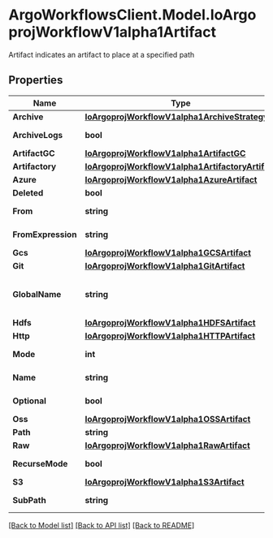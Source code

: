 # ArgoWorkflowsClient.Model.IoArgoprojWorkflowV1alpha1Artifact
Artifact indicates an artifact to place at a specified path

## Properties

Name | Type | Description | Notes
------------ | ------------- | ------------- | -------------
**Archive** | [**IoArgoprojWorkflowV1alpha1ArchiveStrategy**](IoArgoprojWorkflowV1alpha1ArchiveStrategy.md) |  | [optional] 
**ArchiveLogs** | **bool** | ArchiveLogs indicates if the container logs should be archived | [optional] 
**ArtifactGC** | [**IoArgoprojWorkflowV1alpha1ArtifactGC**](IoArgoprojWorkflowV1alpha1ArtifactGC.md) |  | [optional] 
**Artifactory** | [**IoArgoprojWorkflowV1alpha1ArtifactoryArtifact**](IoArgoprojWorkflowV1alpha1ArtifactoryArtifact.md) |  | [optional] 
**Azure** | [**IoArgoprojWorkflowV1alpha1AzureArtifact**](IoArgoprojWorkflowV1alpha1AzureArtifact.md) |  | [optional] 
**Deleted** | **bool** | Has this been deleted? | [optional] 
**From** | **string** | From allows an artifact to reference an artifact from a previous step | [optional] 
**FromExpression** | **string** | FromExpression, if defined, is evaluated to specify the value for the artifact | [optional] 
**Gcs** | [**IoArgoprojWorkflowV1alpha1GCSArtifact**](IoArgoprojWorkflowV1alpha1GCSArtifact.md) |  | [optional] 
**Git** | [**IoArgoprojWorkflowV1alpha1GitArtifact**](IoArgoprojWorkflowV1alpha1GitArtifact.md) |  | [optional] 
**GlobalName** | **string** | GlobalName exports an output artifact to the global scope, making it available as &#39;{{io.argoproj.workflow.v1alpha1.outputs.artifacts.XXXX}} and in workflow.status.outputs.artifacts | [optional] 
**Hdfs** | [**IoArgoprojWorkflowV1alpha1HDFSArtifact**](IoArgoprojWorkflowV1alpha1HDFSArtifact.md) |  | [optional] 
**Http** | [**IoArgoprojWorkflowV1alpha1HTTPArtifact**](IoArgoprojWorkflowV1alpha1HTTPArtifact.md) |  | [optional] 
**Mode** | **int** | mode bits to use on this file, must be a value between 0 and 0777 set when loading input artifacts. | [optional] 
**Name** | **string** | name of the artifact. must be unique within a template&#39;s inputs/outputs. | 
**Optional** | **bool** | Make Artifacts optional, if Artifacts doesn&#39;t generate or exist | [optional] 
**Oss** | [**IoArgoprojWorkflowV1alpha1OSSArtifact**](IoArgoprojWorkflowV1alpha1OSSArtifact.md) |  | [optional] 
**Path** | **string** | Path is the container path to the artifact | [optional] 
**Raw** | [**IoArgoprojWorkflowV1alpha1RawArtifact**](IoArgoprojWorkflowV1alpha1RawArtifact.md) |  | [optional] 
**RecurseMode** | **bool** | If mode is set, apply the permission recursively into the artifact if it is a folder | [optional] 
**S3** | [**IoArgoprojWorkflowV1alpha1S3Artifact**](IoArgoprojWorkflowV1alpha1S3Artifact.md) |  | [optional] 
**SubPath** | **string** | SubPath allows an artifact to be sourced from a subpath within the specified source | [optional] 

[[Back to Model list]](../README.md#documentation-for-models) [[Back to API list]](../README.md#documentation-for-api-endpoints) [[Back to README]](../README.md)

